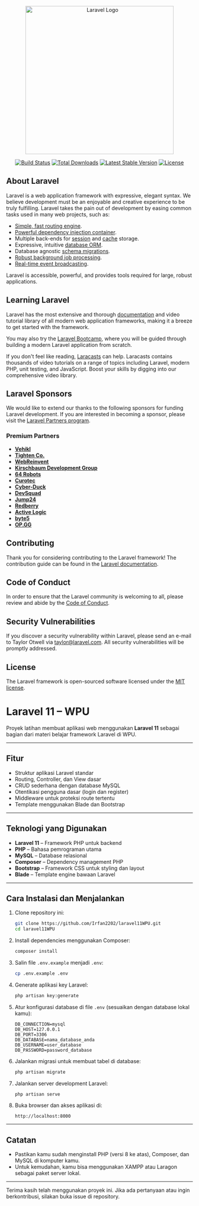 <p align="center"><a href="https://laravel.com" target="_blank"><img src="https://raw.githubusercontent.com/laravel/art/master/logo-lockup/5%20SVG/2%20CMYK/1%20Full%20Color/laravel-logolockup-cmyk-red.svg" width="400" alt="Laravel Logo"></a></p>

<p align="center">
<a href="https://github.com/laravel/framework/actions"><img src="https://github.com/laravel/framework/workflows/tests/badge.svg" alt="Build Status"></a>
<a href="https://packagist.org/packages/laravel/framework"><img src="https://img.shields.io/packagist/dt/laravel/framework" alt="Total Downloads"></a>
<a href="https://packagist.org/packages/laravel/framework"><img src="https://img.shields.io/packagist/v/laravel/framework" alt="Latest Stable Version"></a>
<a href="https://packagist.org/packages/laravel/framework"><img src="https://img.shields.io/packagist/l/laravel/framework" alt="License"></a>
</p>

## About Laravel

Laravel is a web application framework with expressive, elegant syntax. We believe development must be an enjoyable and creative experience to be truly fulfilling. Laravel takes the pain out of development by easing common tasks used in many web projects, such as:

- [Simple, fast routing engine](https://laravel.com/docs/routing).
- [Powerful dependency injection container](https://laravel.com/docs/container).
- Multiple back-ends for [session](https://laravel.com/docs/session) and [cache](https://laravel.com/docs/cache) storage.
- Expressive, intuitive [database ORM](https://laravel.com/docs/eloquent).
- Database agnostic [schema migrations](https://laravel.com/docs/migrations).
- [Robust background job processing](https://laravel.com/docs/queues).
- [Real-time event broadcasting](https://laravel.com/docs/broadcasting).

Laravel is accessible, powerful, and provides tools required for large, robust applications.

## Learning Laravel

Laravel has the most extensive and thorough [documentation](https://laravel.com/docs) and video tutorial library of all modern web application frameworks, making it a breeze to get started with the framework.

You may also try the [Laravel Bootcamp](https://bootcamp.laravel.com), where you will be guided through building a modern Laravel application from scratch.

If you don't feel like reading, [Laracasts](https://laracasts.com) can help. Laracasts contains thousands of video tutorials on a range of topics including Laravel, modern PHP, unit testing, and JavaScript. Boost your skills by digging into our comprehensive video library.

## Laravel Sponsors

We would like to extend our thanks to the following sponsors for funding Laravel development. If you are interested in becoming a sponsor, please visit the [Laravel Partners program](https://partners.laravel.com).

### Premium Partners

- **[Vehikl](https://vehikl.com/)**
- **[Tighten Co.](https://tighten.co)**
- **[WebReinvent](https://webreinvent.com/)**
- **[Kirschbaum Development Group](https://kirschbaumdevelopment.com)**
- **[64 Robots](https://64robots.com)**
- **[Curotec](https://www.curotec.com/services/technologies/laravel/)**
- **[Cyber-Duck](https://cyber-duck.co.uk)**
- **[DevSquad](https://devsquad.com/hire-laravel-developers)**
- **[Jump24](https://jump24.co.uk)**
- **[Redberry](https://redberry.international/laravel/)**
- **[Active Logic](https://activelogic.com)**
- **[byte5](https://byte5.de)**
- **[OP.GG](https://op.gg)**

## Contributing

Thank you for considering contributing to the Laravel framework! The contribution guide can be found in the [Laravel documentation](https://laravel.com/docs/contributions).

## Code of Conduct

In order to ensure that the Laravel community is welcoming to all, please review and abide by the [Code of Conduct](https://laravel.com/docs/contributions#code-of-conduct).

## Security Vulnerabilities

If you discover a security vulnerability within Laravel, please send an e-mail to Taylor Otwell via [taylor@laravel.com](mailto:taylor@laravel.com). All security vulnerabilities will be promptly addressed.

## License

The Laravel framework is open-sourced software licensed under the [MIT license](https://opensource.org/licenses/MIT).

# Laravel 11 – WPU

Proyek latihan membuat aplikasi web menggunakan **Laravel 11** sebagai bagian dari materi belajar framework Laravel di WPU.

---

## Fitur
- Struktur aplikasi Laravel standar  
- Routing, Controller, dan View dasar  
- CRUD sederhana dengan database MySQL  
- Otentikasi pengguna dasar (login dan register)  
- Middleware untuk proteksi route tertentu  
- Template menggunakan Blade dan Bootstrap

---

## Teknologi yang Digunakan
- **Laravel 11** – Framework PHP untuk backend  
- **PHP** – Bahasa pemrograman utama  
- **MySQL** – Database relasional  
- **Composer** – Dependency management PHP  
- **Bootstrap** – Framework CSS untuk styling dan layout  
- **Blade** – Template engine bawaan Laravel  

---

## Cara Instalasi dan Menjalankan

1. Clone repository ini:
    ```bash
    git clone https://github.com/Irfan2202/laravel11WPU.git
    cd laravel11WPU
    ```

2. Install dependencies menggunakan Composer:
    ```bash
    composer install
    ```

3. Salin file `.env.example` menjadi `.env`:
    ```bash
    cp .env.example .env
    ```

4. Generate aplikasi key Laravel:
    ```bash
    php artisan key:generate
    ```

5. Atur konfigurasi database di file `.env` (sesuaikan dengan database lokal kamu):
    ```
    DB_CONNECTION=mysql
    DB_HOST=127.0.0.1
    DB_PORT=3306
    DB_DATABASE=nama_database_anda
    DB_USERNAME=user_database
    DB_PASSWORD=password_database
    ```

6. Jalankan migrasi untuk membuat tabel di database:
    ```bash
    php artisan migrate
    ```

7. Jalankan server development Laravel:
    ```bash
    php artisan serve
    ```

8. Buka browser dan akses aplikasi di:
    ```
    http://localhost:8000
    ```

---

## Catatan
- Pastikan kamu sudah menginstall PHP (versi 8 ke atas), Composer, dan MySQL di komputer kamu.  
- Untuk kemudahan, kamu bisa menggunakan XAMPP atau Laragon sebagai paket server lokal.

---

Terima kasih telah menggunakan proyek ini. Jika ada pertanyaan atau ingin berkontribusi, silakan buka issue di repository.

